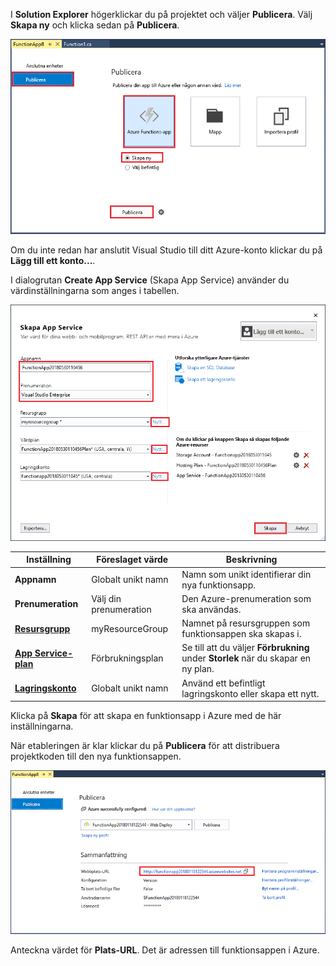 I **Solution Explorer** högerklickar du på projektet och väljer **Publicera**. Välj **Skapa ny** och klicka sedan på **Publicera**. 

![Skapa och publicera ny funktionsapp](./media/functions-vstools-publish/functions-vstools-publish-new-function-app.png)

Om du inte redan har anslutit Visual Studio till ditt Azure-konto klickar du på **Lägg till ett konto...**.  

I dialogrutan **Create App Service** (Skapa App Service) använder du värdinställningarna som anges i tabellen. 

![Lokal Azure-körningsmiljö](./media/functions-vstools-publish/functions-vstools-publish.png)

| Inställning      | Föreslaget värde  | Beskrivning                                |
| ------------ |  ------- | -------------------------------------------------- |
| **Appnamn** | Globalt unikt namn | Namn som unikt identifierar din nya funktionsapp. |
| **Prenumeration** | Välj din prenumeration | Den Azure-prenumeration som ska användas. |
| **[Resursgrupp](../articles/azure-resource-manager/resource-group-overview.md)** | myResourceGroup |  Namnet på resursgruppen som funktionsappen ska skapas i. |
| **[App Service-plan](../articles/azure-functions/functions-scale.md)** | Förbrukningsplan | Se till att du väljer **Förbrukning** under **Storlek** när du skapar en ny plan.  |
| **[Lagringskonto](../articles/storage/storage-create-storage-account.md#create-a-storage-account)** | Globalt unikt namn | Använd ett befintligt lagringskonto eller skapa ett nytt.   |

Klicka på **Skapa** för att skapa en funktionsapp i Azure med de här inställningarna. 

När etableringen är klar klickar du på **Publicera** för att distribuera projektkoden till den nya funktionsappen. 

![Lokal Azure-körningsmiljö](./media/functions-vstools-publish/functions-vstools-publish-profile.png)

Anteckna värdet för **Plats-URL**. Det är adressen till funktionsappen i Azure. 